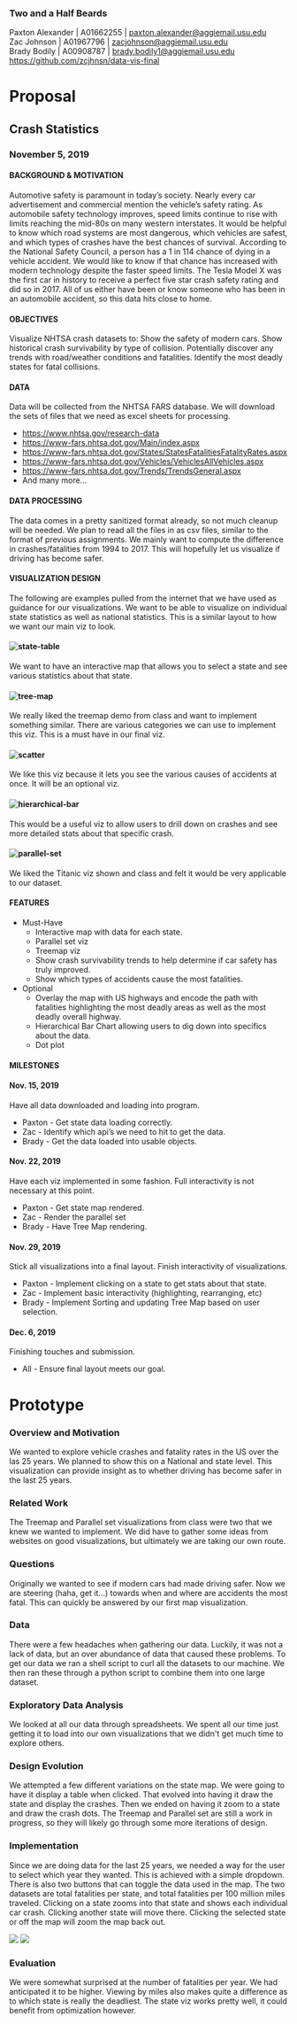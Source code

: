 ### Two and a Half Beards
Paxton Alexander | A01662255 | paxton.alexander@aggiemail.usu.edu\
Zac Johnson | A01967796 | zacjohnson@aggiemail.usu.edu\
Brady Bodily | A00908787 | brady.bodily1@aggiemail.usu.edu\
https://github.com/zcjhnsn/data-vis-final

# Proposal
## Crash Statistics
### November 5, 2019
#### BACKGROUND & MOTIVATION
Automotive safety is paramount in today’s society. Nearly every car advertisement and commercial mention the vehicle’s safety rating. As automobile safety technology improves, speed limits continue to rise with limits reaching the mid-80s on many western interstates. It would be helpful to know which road systems are most dangerous, which vehicles are safest, and which types of crashes have the best chances of survival. According to the National Safety Council, a person has a 1 in 114 chance of dying in a vehicle accident. We would like to know if that chance has increased with modern technology despite the faster speed limits. The Tesla Model X was the first car in history to receive a perfect five star crash safety rating and did so in 2017. All of us either have been or know someone who has been in an automobile accident, so this data hits close to home.

#### OBJECTIVES
Visualize NHTSA crash datasets to:
Show the safety of modern cars.
Show historical crash survivability by type of collision.
Potentially discover any trends with road/weather conditions and fatalities.
Identify the most deadly states for fatal collisions.

#### DATA
Data will be collected from the NHTSA FARS database. We will download the sets of files that we need as excel sheets for processing.
- https://www.nhtsa.gov/research-data
- https://www-fars.nhtsa.dot.gov/Main/index.aspx
- https://www-fars.nhtsa.dot.gov/States/StatesFatalitiesFatalityRates.aspx
- https://www-fars.nhtsa.dot.gov/Vehicles/VehiclesAllVehicles.aspx
- https://www-fars.nhtsa.dot.gov/Trends/TrendsGeneral.aspx
- And many more...
#### DATA PROCESSING
The data comes in a pretty sanitized format already, so not much cleanup will be needed. We plan to read all the files in as csv files, similar to the format of previous assignments. We mainly want to  compute the difference in crashes/fatalities from 1994 to 2017. This will hopefully let us visualize if driving has become safer.
#### VISUALIZATION DESIGN
The following are examples pulled from the internet that we have used as guidance for our visualizations. We want to be able to visualize on individual state statistics as well as national statistics. This is a similar layout to how we want our main viz to look.
#### ![state-table](https://cdn.discordapp.com/attachments/638793747945095169/643644286834966559/crash1.png)
We want to have an interactive map that allows you to select a state and see various statistics about that state. 
#### ![tree-map](https://cdn.discordapp.com/attachments/638793747945095169/643644291331391488/crash2.png)
We really liked the treemap demo from class and want to implement something similar. There are various categories we can use to implement this viz. This is a must have in our final viz.
#### ![scatter](https://cdn.discordapp.com/attachments/638793747945095169/643644293516492820/crash3.png)
We like this viz because it lets you see the various causes of accidents at once. It will be an optional viz.
#### ![hierarchical-bar](https://media.discordapp.net/attachments/638793747945095169/643644297630973972/crash4.png)
This would be a useful viz to allow users to drill down on crashes and see more detailed stats about that specific crash.
#### ![parallel-set](https://cdn.discordapp.com/attachments/638793747945095169/643647949582237706/unknown.png)
We liked the Titanic viz shown and class and felt it would be very applicable to our dataset.


#### FEATURES
- Must-Have
  - Interactive map with data for each state.
  - Parallel set viz
  - Treemap viz
  - Show crash survivability trends to help determine if car safety has truly improved.
  - Show which types of accidents cause the most fatalities.
- Optional
  - Overlay the map with US highways and encode the path with fatalities highlighting the most deadly areas as well as the most deadly overall highway.
  - Hierarchical Bar Chart allowing users to dig down into specifics about the data.
  - Dot plot

#### MILESTONES
#### Nov. 15, 2019
Have all data downloaded and loading into program.
- Paxton - Get state data loading correctly.
- Zac - Identify which api’s we need to hit to get the data.
- Brady - Get the data loaded into usable objects.
#### Nov. 22, 2019
Have each viz implemented in some fashion. Full interactivity is not necessary at this point.
- Paxton - Get state map rendered.
- Zac - Render the parallel set
- Brady - Have Tree Map rendering.
#### Nov. 29, 2019
Stick all visualizations into a final layout. Finish interactivity of visualizations.
- Paxton - Implement clicking on a state to get stats about that state.
- Zac - Implement basic interactivity (highlighting, rearranging, etc)
- Brady - Implement Sorting and updating Tree Map based on user selection.
#### Dec. 6, 2019
Finishing touches and submission.
- All - Ensure final layout meets our goal.

# Prototype

### Overview and Motivation
We wanted to explore vehicle crashes and fatality rates in the US over the las 25 years. We planned to show this on a National and state level. This visualization can provide insight as to whether driving has become safer in the last 25 years.

### Related Work
The Treemap and Parallel set visualizations from class were two that we knew we wanted to implement. We did have to gather some ideas from websites on good visualizations, but ultimately we are taking our own route.

### Questions
Originally we wanted to see if modern cars had made driving safer. Now we are steering (haha, get it...) towards when and where are accidents the most fatal. This can quickly be answered by our first map visualization.

### Data
There were a few headaches when gathering our data. Luckily, it was not a lack of data, but an over abundance of data that caused these problems. To get our data we ran a shell script to curl all the datasets to our machine. We then ran these through a python script to combine them into one large dataset.

### Exploratory Data Analysis
We looked at all our data through spreadsheets. We spent all our time just getting it to load into our own visualizations that we didn't get much time to explore others.

### Design Evolution
We attempted a few different variations on the state map. We were going to have it display a table when clicked. That evolved into having it draw the state and display the crashes. Then we ended on having it zoom to a state and draw the crash dots. The Treemap and Parallel set are still a work in progress, so they will likely go through some more iterations of design.

### Implementation
Since we are doing data for the last 25 years, we needed a way for the user to select which year they wanted. This is achieved with a simple dropdown. There is also two buttons that can toggle the data used in the map. The two datasets are total fatalities per state, and total fatalities per 100 million miles traveled. Clicking on a state zooms into that state and shows each individual car crash. Clicking another state will move there. Clicking the selected state or off the map will zoom the map back out.

![](resources/viz-demo.gif)
![](resources/TreeMapDemp.png)

### Evaluation
We were somewhat surprised at the number of fatalities per year. We had anticipated it to be higher. Viewing by miles also makes quite a difference as to which state is really the deadliest. The state viz works pretty well, it could benefit from optimization however.
